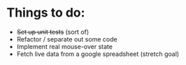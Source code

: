 # Things to do:

 * ~~Set up unit tests~~ (sort of)
 * Refactor / separate out some code
 * Implement real mouse-over state
 * Fetch live data from a google spreadsheet (stretch goal)
 